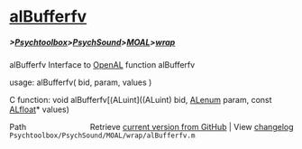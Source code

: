 # [alBufferfv](alBufferfv)
##### >[Psychtoolbox](Psychtoolbox)>[PsychSound](PsychSound)>[MOAL](MOAL)>[wrap](wrap)

alBufferfv  Interface to [OpenAL](OpenAL) function alBufferfv  
  
usage:  alBufferfv( bid, param, values )  
  
C function:  void alBufferfv[(ALuint]((ALuint) bid, [ALenum](ALenum) param, const [ALfloat](ALfloat)\* values)  




<div class="code_header" style="text-align:right;">
  <span style="float:left;">Path&nbsp;&nbsp;</span> <span class="counter">Retrieve <a href=
  "https://raw.github.com/Psychtoolbox-3/Psychtoolbox-3/beta/Psychtoolbox/PsychSound/MOAL/wrap/alBufferfv.m">current version from GitHub</a> | View <a href=
  "https://github.com/Psychtoolbox-3/Psychtoolbox-3/commits/beta/Psychtoolbox/PsychSound/MOAL/wrap/alBufferfv.m">changelog</a></span>
</div>
<div class="code">
  <code>Psychtoolbox/PsychSound/MOAL/wrap/alBufferfv.m</code>
</div>

